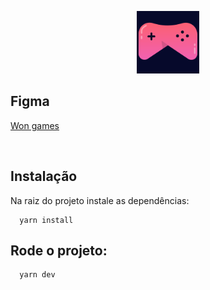 <p align="center"><img height="100" src="https://github.com/eriksongoncalves/won-games-front/blob/master/public/img/icon-512.png?raw=true" alt="Won games" title="Won games"/></p>


## Figma
[Won games](https://www.figma.com/file/xybOVXgDr9P68cY2NnVudF/Won-Games)

<br />


## Instalação

Na raiz do projeto instale as dependências:

```
  yarn install
```

## Rode o projeto:

```
  yarn dev
```

